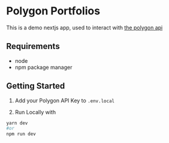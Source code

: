 # Polygon Portfolios

This is a demo nextjs app, used to interact with [the polygon api](https://polygon.io/)

## Requirements

- node
- npm package manager

## Getting Started

1. Add your Polygon API Key to `.env.local`

2. Run Locally with

```bash
yarn dev
#or
npm run dev
```

